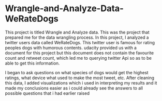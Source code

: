 # Wrangle-and-Analyze-Data-WeRateDogs

This project is titled Wrangle and Analyze data. This was the project that prepared me for the data wrangling process. In this project, 
I analyzed a twitter users data called WeRateDogs. This twitter user is famous for rating peoples dogs with humorous contents. udacity provided
us with a document for this project but this document does not contain the favourite count and retweet count, which led me to querying twitter Api
so as to be able to get this information.

I began to ask questions on what species of dogs would get the highest ratings, what device what used to make the most tweet, etc. After cleaning this data,
I added visualizations which i used in interpreting my results and it made my conclusions easier as i could already see the answers
to all possible questions that i had earlier raised
